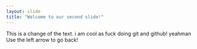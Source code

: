 ```yaml
---
layout: slide
title: "Welcome to our second slide!"
---
```

This is a change of the text. i am cool as fuck doing git and github! yeahman
Use the left arrow to go back!